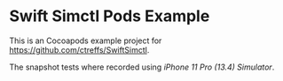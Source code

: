 # Swift Simctl Pods Example

This is an Cocoapods example project for <https://github.com/ctreffs/SwiftSimctl>.

The snapshot tests where recorded using *iPhone 11 Pro (13.4) Simulator*.